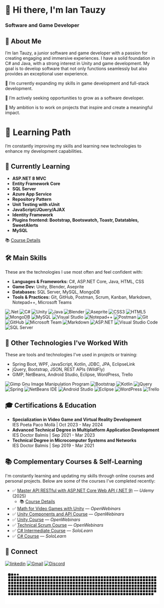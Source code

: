 # 👋 Hi there, I'm Ian Tauzy 
### Software and Game Developer

## :bust_in_silhouette: About Me
I’m Ian Tauzy, a junior software and game developer with a passion for creating engaging and immersive experiences. I have a solid foundation in C# and Java, with a strong interest in Unity and game development. My goal is to develop software that not only functions seamlessly but also provides an exceptional user experience.

🌱 I’m currently expanding my skills in game development and full-stack development.

💼 I’m actively seeking opportunities to grow as a software developer.

🎯 My ambition is to work on projects that inspire and create a meaningful impact.

# 🚀 Learning Path

I’m constantly improving my skills and learning new technologies to enhance my development capabilities.

## 📖 Currently Learning

- **ASP.NET 8 MVC**  
- **Entity Framework Core**  
- **SQL Server**  
- **Azure App Service**  
- **Repository Pattern**  
- **Unit Testing with xUnit**  
- **JavaScript/JQuery/AJAX**  
- **Identity Framework**  
- **Plugins frontend: Bootstrap, Bootswatch, Toastr, Datatables, SweetAlerts**  
- **MySQL**

📚 [Course Details](https://www.udemy.com/course/master-en-aspnet-core-31-mvc-entity-framework/?couponCode=ST13MT80425G2)


## 🛠️ Main Skills
These are the technologies I use most often and feel confident with:

- **Languages & Frameworks:** C#, ASP.NET Core, Java, HTML, CSS  
- **Game Dev:** Unity, Blender, Aseprite  
- **Databases:** SQL Server, MySQL, MongoDB  
- **Tools & Practices:** Git, GitHub, Postman, Scrum, Kanban, Markdown, Notepad++, Microsoft Teams

![.Net](https://img.shields.io/badge/.NET-5C2D91?style=for-the-badge&logo=.net&logoColor=white) 
![C#](https://img.shields.io/badge/c%23-%23239120.svg?style=for-the-badge&logo=csharp&logoColor=white) 
![Unity](https://img.shields.io/badge/unity-%23000000.svg?style=for-the-badge&logo=unity&logoColor=white) 
![Java](https://img.shields.io/badge/java-%23ED8B00.svg?style=for-the-badge&logo=openjdk&logoColor=white) 
![Blender](https://img.shields.io/badge/blender-%23F5792A.svg?style=for-the-badge&logo=blender&logoColor=white) 
![Aseprite](https://img.shields.io/badge/Aseprite-FFFFFF?style=for-the-badge&logo=Aseprite&logoColor=#7D929E) 
![CSS3](https://img.shields.io/badge/css3-%231572B6.svg?style=for-the-badge&logo=css3&logoColor=white) 
![HTML5](https://img.shields.io/badge/html5-%23E34F26.svg?style=for-the-badge&logo=html5&logoColor=white) 
![MongoDB](https://img.shields.io/badge/MongoDB-%234ea94b.svg?style=for-the-badge&logo=mongodb&logoColor=white) 
![MySQL](https://img.shields.io/badge/mysql-4479A1.svg?style=for-the-badge&logo=mysql&logoColor=white) 
![Visual Studio](https://img.shields.io/badge/Visual%20Studio-5C2D91.svg?style=for-the-badge&logo=visual-studio&logoColor=white) 
![Notepad++](https://img.shields.io/badge/Notepad++-90E59A.svg?style=for-the-badge&logo=notepad%2b%2b&logoColor=black) 
![Postman](https://img.shields.io/badge/Postman-FF6C37?style=for-the-badge&logo=postman&logoColor=white) 
![Git](https://img.shields.io/badge/git-%23F05033.svg?style=for-the-badge&logo=git&logoColor=white) 
![GitHub](https://img.shields.io/badge/github-%23121011.svg?style=for-the-badge&logo=github&logoColor=white) 
![Microsoft Team](https://img.shields.io/badge/Microsoft_Teams-6264A7?style=for-the-badge&logo=microsoft-teams&logoColor=white)
![Markdown](https://img.shields.io/badge/markdown-%23000000.svg?style=for-the-badge&logo=markdown&logoColor=white) 
![ASP.NET](https://img.shields.io/badge/ASP.NET-512BD4?style=for-the-badge&logo=dotnet&logoColor=white)
![Visual Studio Code](https://img.shields.io/badge/Visual%20Studio%20Code-0078d7.svg?style=for-the-badge&logo=visual-studio-code&logoColor=white) 
![SQL Server](https://img.shields.io/badge/SQL_Server-CC2927?style=for-the-badge&logo=microsoft&logoColor=white)



## 🔧 Other Technologies I've Worked With

These are tools and technologies I've used in projects or training:

- Spring Boot, WPF, JavaScript, Kotlin, JDBC, JPA, EclipseLink  
- jQuery, Bootstrap, JSON, REST APIs (WildFly)  
- GIMP, NetBeans, Android Studio, Eclipse, WordPress, Trello

![Gimp Gnu Image Manipulation Program](https://img.shields.io/badge/Gimp-657D8B?style=for-the-badge&logo=gimp&logoColor=FFFFFF) 
![Bootstrap](https://img.shields.io/badge/bootstrap-%238511FA.svg?style=for-the-badge&logo=bootstrap&logoColor=white) 
![Kotlin](https://img.shields.io/badge/kotlin-%237F52FF.svg?style=for-the-badge&logo=kotlin&logoColor=white) 
![jQuery](https://img.shields.io/badge/jquery-%230769AD.svg?style=for-the-badge&logo=jquery&logoColor=white) 
![Spring](https://img.shields.io/badge/spring-%236DB33F.svg?style=for-the-badge&logo=spring&logoColor=white)
![NetBeans IDE](https://img.shields.io/badge/NetBeansIDE-1B6AC6.svg?style=for-the-badge&logo=apache-netbeans-ide&logoColor=white) 
![Android Studio](https://img.shields.io/badge/android%20studio-346ac1?style=for-the-badge&logo=android%20studio&logoColor=white) 
![Eclipse](https://img.shields.io/badge/Eclipse-FE7A16.svg?style=for-the-badge&logo=Eclipse&logoColor=white) 
![WordPress](https://img.shields.io/badge/WordPress-%23117AC9.svg?style=for-the-badge&logo=WordPress&logoColor=white) 
![Trello](https://img.shields.io/badge/Trello-%23026AA7.svg?style=for-the-badge&logo=Trello&logoColor=white) 


## 🎓 Certifications & Education
- **Specialization in Video Game and Virtual Reality Development**  
  IES Poeta Paco Mollà | Oct 2023 - May 2024
- **Advanced Technical Degree in Multiplatform Application Development**  
  IES Doctor Balmis | Sep 2021 - Mar 2023
- **Technical Degree in Microcomputer Systems and Networks**  
  IES Doctor Balmis | Sep 2019 - Mar 2021

## 📚 Complementary Courses & Self-Learning

I'm constantly learning and updating my skills through online courses and personal projects. Below are some of the courses I've completed recently:

- ✅ [Master API RESTful with ASP.NET Core Web API (.NET 9)](Certificates/master-api-restful-aspnet-core-web-api.pdf) — *Udemy* (2025)
    - 📚 [Course Details](https://www.udemy.com/course/master-api-restful-aspnet-core/?couponCode=ST13MT80425G2)
- ✅ [Math for Video Games with Unity](Certificates/curso-matematicas-videojuegos-unity.pdf) — *OpenWebinars*
- ✅ [Unity Components and API Course](Certificates/curso-de-componentes-y-api-de-unity.pdf) — *OpenWebinars*
- ✅ [Unity Course](Certificates/curso-unity.pdf) — *OpenWebinars*
- ✅ [Technical Scrum Course](Certificates/curso-scrum-tecnico.pdf) — *OpenWebinars*
- ✅ [C# Intermediate Course](Certificates/curso-csharp-intermediate-sololearn.pdf) — *SoloLearn*
- ✅ [C# Course](Certificates/curso-csharp-sololearn.pdf) — *SoloLearn*

## 📩 Connect
[![linkedin](https://img.shields.io/badge/linkedin-0A66C2?style=for-the-badge&logo=linkedin&logoColor=white)](https://www.linkedin.com/in/iantauzy)
[![Gmail](https://img.shields.io/badge/Gmail-D14836?style=for-the-badge&logo=gmail&logoColor=white)](mailto:iangamedesigner@gmail.com) 
[![Discord](https://img.shields.io/badge/Discord-%235865F2.svg?style=for-the-badge&logo=discord&logoColor=white)](https://discord.com/users/624684171066867714)


<picture>
  <source media="(prefers-color-scheme: dark)" srcset="https://raw.githubusercontent.com/platane/snk/output/github-contribution-grid-snake-dark.svg"/>
  <source media="(prefers-color-scheme: light)" srcset="https://raw.githubusercontent.com/platane/snk/output/github-contribution-grid-snake.svg" />
  <img alt="github contribution grid snake animation" src="https://raw.githubusercontent.com/platane/snk/output/github-contribution-grid-snake.svg" />
</picture>


<!--![SeaSmokeDev's GitHub stats](https://github-readme-stats.vercel.app/api?username=SeaSmokeDev&show_icons=true&theme=radical)-->


